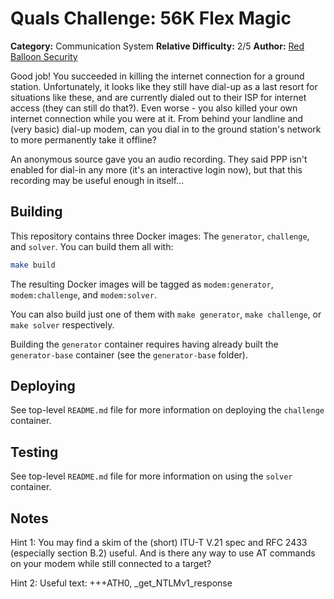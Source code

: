 # Quals Challenge: 56K Flex Magic #

**Category:** Communication System
**Relative Difficulty:** 2/5
**Author:** [Red Balloon Security](https://www.redballoonsecurity.com/)

Good job! You succeeded in killing the internet connection for a ground
station. Unfortunately, it looks like they still have dial-up as a last
resort for situations like these, and are currently dialed out to their
ISP for internet access (they can still do that?). Even worse - you also
killed your own internet connection while you were at it. From behind
your landline and (very basic) dial-up modem, can you dial in to the
ground station's network to more permanently take it offline?

An anonymous source gave you an audio recording. They said PPP isn't
enabled for dial-in any more (it's an interactive login now), but that
this recording may be useful enough in itself...


## Building ##

This repository contains three Docker images: The `generator`, `challenge`,
and `solver`. You can build them all with:

```sh
make build
```

The resulting Docker images will be tagged as `modem:generator`,
`modem:challenge`, and `modem:solver`.

You can also build just one of them with `make generator`, `make challenge`,
or `make solver` respectively.

Building the `generator` container requires having already built the
`generator-base` container (see the `generator-base` folder).


## Deploying ##

See top-level `README.md` file for more information on deploying the
`challenge` container.


## Testing ##

See top-level `README.md` file for more information on using the `solver`
container.


## Notes ##

Hint 1: You may find a skim of the (short) ITU-T V.21 spec and RFC 2433
(especially section B.2) useful. And is there any way to use AT commands
on your modem while still connected to a target?

Hint 2: Useful text: +++ATH0, _get_NTLMv1_response
